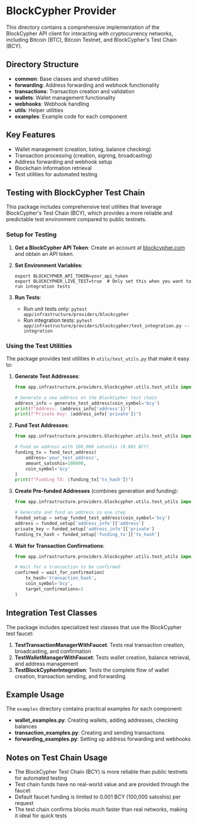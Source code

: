 # BlockCypher Provider

This directory contains a comprehensive implementation of the BlockCypher API client for interacting with cryptocurrency networks, including Bitcoin (BTC), Bitcoin Testnet, and BlockCypher's Test Chain (BCY).

## Directory Structure

- **common**: Base classes and shared utilities
- **forwarding**: Address forwarding and webhook functionality
- **transactions**: Transaction creation and validation
- **wallets**: Wallet management functionality
- **webhooks**: Webhook handling
- **utils**: Helper utilities
- **examples**: Example code for each component

## Key Features

- Wallet management (creation, listing, balance checking)
- Transaction processing (creation, signing, broadcasting)
- Address forwarding and webhook setup
- Blockchain information retrieval
- Test utilities for automated testing

## Testing with BlockCypher Test Chain

This package includes comprehensive test utilities that leverage BlockCypher's Test Chain (BCY), which provides a more reliable and predictable test environment compared to public testnets.

### Setup for Testing

1. **Get a BlockCypher API Token**: Create an account at [blockcypher.com](https://www.blockcypher.com/) and obtain an API token.

2. **Set Environment Variables**:
   ```
   export BLOCKCYPHER_API_TOKEN=your_api_token
   export BLOCKCYPHER_LIVE_TEST=true  # Only set this when you want to run integration tests
   ```

3. **Run Tests**:
   - Run unit tests only: `pytest app/infrastructure/providers/blockcypher`
   - Run integration tests: `pytest app/infrastructure/providers/blockcypher/test_integration.py --integration`

### Using the Test Utilities

The package provides test utilities in `utils/test_utils.py` that make it easy to:

1. **Generate Test Addresses**:
   ```python
   from app.infrastructure.providers.blockcypher.utils.test_utils import generate_test_address
   
   # Generate a new address on the BlockCypher test chain
   address_info = generate_test_address(coin_symbol='bcy')
   print(f"Address: {address_info['address']}")
   print(f"Private Key: {address_info['private']}")
   ```

2. **Fund Test Addresses**:
   ```python
   from app.infrastructure.providers.blockcypher.utils.test_utils import fund_test_address
   
   # Fund an address with 100,000 satoshis (0.001 BCY)
   funding_tx = fund_test_address(
       address='your_test_address',
       amount_satoshis=100000,
       coin_symbol='bcy'
   )
   print(f"Funding TX: {funding_tx['tx_hash']}")
   ```

3. **Create Pre-funded Addresses** (combines generation and funding):
   ```python
   from app.infrastructure.providers.blockcypher.utils.test_utils import setup_funded_test_address
   
   # Generate and fund an address in one step
   funded_setup = setup_funded_test_address(coin_symbol='bcy')
   address = funded_setup['address_info']['address']
   private_key = funded_setup['address_info']['private']
   funding_tx_hash = funded_setup['funding_tx']['tx_hash']
   ```

4. **Wait for Transaction Confirmations**:
   ```python
   from app.infrastructure.providers.blockcypher.utils.test_utils import wait_for_confirmation
   
   # Wait for a transaction to be confirmed
   confirmed = wait_for_confirmation(
       tx_hash='transaction_hash',
       coin_symbol='bcy',
       target_confirmations=1
   )
   ```

## Integration Test Classes

The package includes specialized test classes that use the BlockCypher test faucet:

1. **TestTransactionManagerWithFaucet**: Tests real transaction creation, broadcasting, and confirmation
2. **TestWalletManagerWithFaucet**: Tests wallet creation, balance retrieval, and address management
3. **TestBlockCypherIntegration**: Tests the complete flow of wallet creation, transaction sending, and forwarding

## Example Usage

The `examples` directory contains practical examples for each component:

- **wallet_examples.py**: Creating wallets, adding addresses, checking balances
- **transaction_examples.py**: Creating and sending transactions
- **forwarding_examples.py**: Setting up address forwarding and webhooks

## Notes on Test Chain Usage

- The BlockCypher Test Chain (BCY) is more reliable than public testnets for automated testing
- Test chain funds have no real-world value and are provided through the faucet
- Default faucet funding is limited to 0.001 BCY (100,000 satoshis) per request
- The test chain confirms blocks much faster than real networks, making it ideal for quick tests 